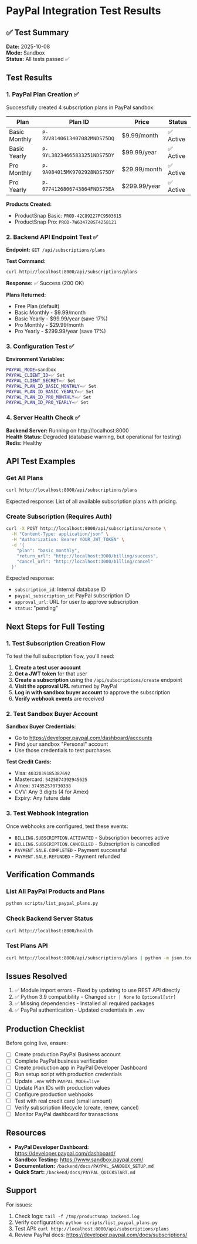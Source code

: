 # PayPal Integration Test Results

## ✅ Test Summary

**Date:** 2025-10-08  
**Mode:** Sandbox  
**Status:** All tests passed ✅

## Test Results

### 1. PayPal Plan Creation ✅

Successfully created 4 subscription plans in PayPal sandbox:

| Plan | Plan ID | Price | Status |
|------|---------|-------|--------|
| Basic Monthly | `P-3VV8140613407082MNDS75DQ` | $9.99/month | ✅ Active |
| Basic Yearly | `P-9YL38234665833251NDS75DY` | $99.99/year | ✅ Active |
| Pro Monthly | `P-9A084015MK9702928NDS75DY` | $29.99/month | ✅ Active |
| Pro Yearly | `P-0774126806743864FNDS75EA` | $299.99/year | ✅ Active |

**Products Created:**
- ProductSnap Basic: `PROD-42C89227PC9503615`
- ProductSnap Pro: `PROD-7W634728ST4258121`

### 2. Backend API Endpoint Test ✅

**Endpoint:** `GET /api/subscriptions/plans`

**Test Command:**
```bash
curl http://localhost:8000/api/subscriptions/plans
```

**Response:** ✅ Success (200 OK)

**Plans Returned:**
- Free Plan (default)
- Basic Monthly - $9.99/month
- Basic Yearly - $99.99/year (save 17%)
- Pro Monthly - $29.99/month
- Pro Yearly - $299.99/year (save 17%)

### 3. Configuration Test ✅

**Environment Variables:**
```bash
PAYPAL_MODE=sandbox
PAYPAL_CLIENT_ID=✅ Set
PAYPAL_CLIENT_SECRET=✅ Set
PAYPAL_PLAN_ID_BASIC_MONTHLY=✅ Set
PAYPAL_PLAN_ID_BASIC_YEARLY=✅ Set
PAYPAL_PLAN_ID_PRO_MONTHLY=✅ Set
PAYPAL_PLAN_ID_PRO_YEARLY=✅ Set
```

### 4. Server Health Check ✅

**Backend Server:** Running on http://localhost:8000  
**Health Status:** Degraded (database warning, but operational for testing)  
**Redis:** Healthy

## API Test Examples

### Get All Plans

```bash
curl http://localhost:8000/api/subscriptions/plans
```

Expected response: List of all available subscription plans with pricing.

### Create Subscription (Requires Auth)

```bash
curl -X POST http://localhost:8000/api/subscriptions/create \
  -H "Content-Type: application/json" \
  -H "Authorization: Bearer YOUR_JWT_TOKEN" \
  -d '{
    "plan": "basic_monthly",
    "return_url": "http://localhost:3000/billing/success",
    "cancel_url": "http://localhost:3000/billing/cancel"
  }'
```

Expected response:
- `subscription_id`: Internal database ID
- `paypal_subscription_id`: PayPal subscription ID
- `approval_url`: URL for user to approve subscription
- `status`: "pending"

## Next Steps for Full Testing

### 1. Test Subscription Creation Flow

To test the full subscription flow, you'll need:

1. **Create a test user account**
2. **Get a JWT token** for that user
3. **Create a subscription** using the `/api/subscriptions/create` endpoint
4. **Visit the approval URL** returned by PayPal
5. **Log in with sandbox buyer account** to approve the subscription
6. **Verify webhook events** are received

### 2. Test Sandbox Buyer Account

**Sandbox Buyer Credentials:**
- Go to https://developer.paypal.com/dashboard/accounts
- Find your sandbox "Personal" account
- Use those credentials to test purchases

**Test Credit Cards:**
- Visa: `4032039185387692`
- Mastercard: `5425874392945625`
- Amex: `374352570730338`
- CVV: Any 3 digits (4 for Amex)
- Expiry: Any future date

### 3. Test Webhook Integration

Once webhooks are configured, test these events:
- `BILLING.SUBSCRIPTION.ACTIVATED` - Subscription becomes active
- `BILLING.SUBSCRIPTION.CANCELLED` - Subscription is cancelled
- `PAYMENT.SALE.COMPLETED` - Payment successful
- `PAYMENT.SALE.REFUNDED` - Payment refunded

## Verification Commands

### List All PayPal Products and Plans

```bash
python scripts/list_paypal_plans.py
```

### Check Backend Server Status

```bash
curl http://localhost:8000/health
```

### Test Plans API

```bash
curl http://localhost:8000/api/subscriptions/plans | python -m json.tool
```

## Issues Resolved

1. ✅ Module import errors - Fixed by updating to use REST API directly
2. ✅ Python 3.9 compatibility - Changed `str | None` to `Optional[str]`
3. ✅ Missing dependencies - Installed all required packages
4. ✅ PayPal authentication - Updated credentials in `.env`

## Production Checklist

Before going live, ensure:

- [ ] Create production PayPal Business account
- [ ] Complete PayPal business verification
- [ ] Create production app in PayPal Developer Dashboard
- [ ] Run setup script with production credentials
- [ ] Update `.env` with `PAYPAL_MODE=live`
- [ ] Update Plan IDs with production values
- [ ] Configure production webhooks
- [ ] Test with real credit card (small amount)
- [ ] Verify subscription lifecycle (create, renew, cancel)
- [ ] Monitor PayPal dashboard for transactions

## Resources

- **PayPal Developer Dashboard:** https://developer.paypal.com/dashboard/
- **Sandbox Testing:** https://www.sandbox.paypal.com/
- **Documentation:** `/backend/docs/PAYPAL_SANDBOX_SETUP.md`
- **Quick Start:** `/backend/docs/PAYPAL_QUICKSTART.md`

## Support

For issues:
1. Check logs: `tail -f /tmp/productsnap_backend.log`
2. Verify configuration: `python scripts/list_paypal_plans.py`
3. Test API: `curl http://localhost:8000/api/subscriptions/plans`
4. Review PayPal docs: https://developer.paypal.com/docs/subscriptions/
